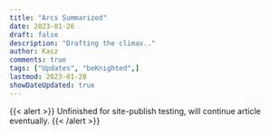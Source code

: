 ```yaml
---
title: "Arcs Summarized"
date: 2023-01-26
draft: false
description: "Drafting the climax.."
author: Kasz
comments: true
tags: ["Updates", "beKnighted",]
lastmod: 2023-01-28
showDateUpdated: true
---
```

{{< alert >}}
Unfinished for site-publish testing, will continue article eventually.
{{< /alert >}}


